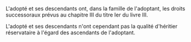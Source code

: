 L'adopté et ses descendants ont, dans la famille de l'adoptant, les droits successoraux prévus au chapitre III du titre Ier du livre III.

L'adopté et ses descendants n'ont cependant pas la qualité d'héritier réservataire à l'égard des ascendants de l'adoptant.
